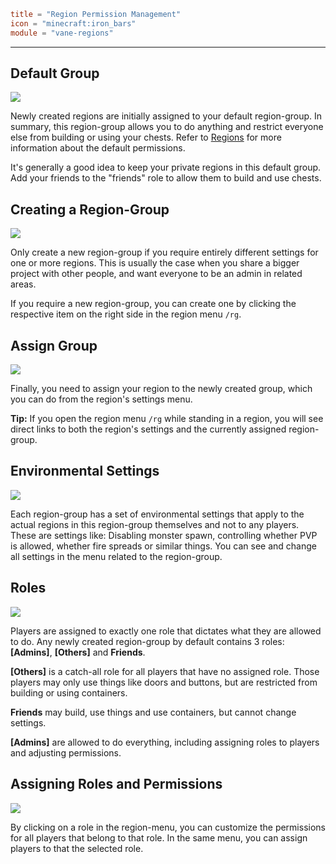 ```toml
title = "Region Permission Management"
icon = "minecraft:iron_bars"
module = "vane-regions"
```
---
## Default Group

![](images/region_default_group.png)

Newly created regions are initially assigned to your default region-group.
In summary, this region-group allows you to do anything and restrict everyone else from building or using your chests.
Refer to [Regions](#feature-vane-regions--regions) for more information about the default permissions.

It's generally a good idea to keep your private regions in this default group.
Add your friends to the "friends" role to allow them to build and use chests.

## Creating a Region-Group

![](images/region_create_group.png)

Only create a new region-group if you require entirely different settings for one or more regions.
This is usually the case when you share a bigger project with other people, and want everyone to be an admin in related areas.

If you require a new region-group, you can create one by clicking the respective item on the right side in the region menu `/rg`.

## Assign Group

![](images/region_group_assign.png)

Finally, you need to assign your region to the newly created group, which you can do from the region's settings menu.

**Tip:** If you open the region menu `/rg` while standing in a region, you will see direct links to both the region's settings and the currently assigned region-group.

## Environmental Settings

![](images/region_group_settings.png)

Each region-group has a set of environmental settings that apply to the actual regions in this region-group themselves and not to any players.
These are settings like: Disabling monster spawn, controlling whether PVP is allowed, whether fire spreads or similar things.
You can see and change all settings in the menu related to the region-group.

## Roles

![](images/region_role_settings_and_assign.png)

Players are assigned to exactly one role that dictates what they are allowed to do.
Any newly created region-group by default contains 3 roles: **\[Admins\]**, **\[Others\]** and **Friends**.

**\[Others\]** is a catch-all role for all players that have no assigned role. Those players may only use things like doors and buttons, but are restricted from building or using containers.

**Friends** may build, use things and use containers, but cannot change settings.

**\[Admins\]** are allowed to do everything, including assigning roles to players and adjusting permissions.

## Assigning Roles and Permissions

![](images/region_role_assign_dialog.png)

By clicking on a role in the region-menu, you can customize the permissions for all players that belong to that role.
In the same menu, you can assign players to that the selected role.
